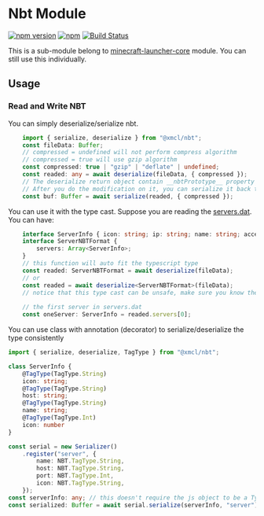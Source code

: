 # Nbt Module

[![npm version](https://img.shields.io/npm/v/@xmcl/nbt.svg)](https://www.npmjs.com/package/@xmcl/nbt)
[![npm](https://img.shields.io/npm/l/@xmcl/minecraft-launcher-core.svg)](https://github.com/voxelum/minecraft-launcher-core-node/blob/master/LICENSE)
[![Build Status](https://github.com/voxelum/minecraft-launcher-core-node/workflows/Release%20Pre-Check/badge.svg)](https://github.com/voxelum/minecraft-launcher-core-node/workflows/Release%20Pre-Check/badge.svg)

This is a sub-module belong to [minecraft-launcher-core](https://www.npmjs.com/package/@xmcl/minecraft-launcher-core) module. You can still use this individually.

## Usage

### Read and Write NBT

You can simply deserialize/serialize nbt.

```ts
    import { serialize, deserialize } from "@xmcl/nbt";
    const fileData: Buffer;
    // compressed = undefined will not perform compress algorithm
    // compressed = true will use gzip algorithm
    const compressed: true | "gzip" | "deflate" | undefined;
    const readed: any = await deserialize(fileData, { compressed });
    // The deserialize return object contain __nbtPrototype__ property which define its nbt type
    // After you do the modification on it, you can serialize it back to NBT
    const buf: Buffer = await serialize(readed, { compressed });
```

You can use it with the type cast. Suppose you are reading the [servers.dat](https://minecraft.gamepedia.com/Servers.dat_format). You can have:

```ts
    interface ServerInfo { icon: string; ip: string; name: string; acceptTextures: number }
    interface ServerNBTFormat {
        servers: Array<ServerInfo>;
    }
    // this function will auto fit the typescript type
    const readed: ServerNBTFormat = await deserialize(fileData);
    // or 
    const readed = await deserialize<ServerNBTFormat>(fileData);
    // notice that this type cast can be unsafe, make sure you know the nbt structure!!!
    
    // the first server in servers.dat
    const oneServer: ServerInfo = readed.servers[0];
```

You can use class with annotation (decorator) to serialize/deserialize the type consistently

```ts
import { serialize, deserialize, TagType } from "@xmcl/nbt";

class ServerInfo {
    @TagType(TagType.String)
    icon: string;
    @TagType(TagType.String)
    host: string;
    @TagType(TagType.String)
    name: string;
    @TagType(TagType.Int)
    icon: number
}

const serial = new Serializer()
    .register("server", {
        name: NBT.TagType.String,
        host: NBT.TagType.String,
        port: NBT.TagType.Int,
        icon: NBT.TagType.String,
    });
const serverInfo: any; // this doesn't require the js object to be a TypedObject
const serialized: Buffer = await serial.serialize(serverInfo, "server");

```
